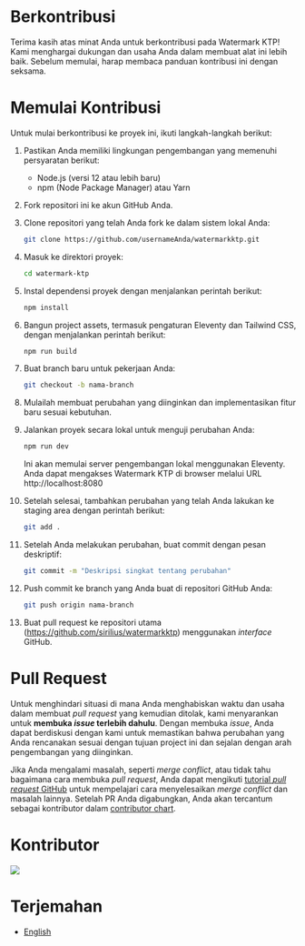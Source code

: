 # Berkontribusi

Terima kasih atas minat Anda untuk berkontribusi pada Watermark KTP! Kami menghargai dukungan dan usaha Anda dalam membuat alat ini lebih baik. Sebelum memulai, harap membaca panduan kontribusi ini dengan seksama.

# Memulai Kontribusi

Untuk mulai berkontribusi ke proyek ini, ikuti langkah-langkah berikut:

1. Pastikan Anda memiliki lingkungan pengembangan yang memenuhi persyaratan berikut:
   - Node.js (versi 12 atau lebih baru)
   - npm (Node Package Manager) atau Yarn
2. Fork repositori ini ke akun GitHub Anda.
3. Clone repositori yang telah Anda fork ke dalam sistem lokal Anda:

   ```sh
   git clone https://github.com/usernameAnda/watermarkktp.git
   ```

4. Masuk ke direktori proyek:

   ```sh
   cd watermark-ktp
   ```

5. Instal dependensi proyek dengan menjalankan perintah berikut:

   ```sh
   npm install
   ```

6. Bangun project assets, termasuk pengaturan Eleventy dan Tailwind CSS, dengan menjalankan perintah berikut:

   ```sh
   npm run build
   ```

7. Buat branch baru untuk pekerjaan Anda:

   ```sh
   git checkout -b nama-branch
   ```

8. Mulailah membuat perubahan yang diinginkan dan implementasikan fitur baru sesuai kebutuhan.

9. Jalankan proyek secara lokal untuk menguji perubahan Anda:

   ```sh
   npm run dev
   ```

   Ini akan memulai server pengembangan lokal menggunakan Eleventy. Anda dapat mengakses Watermark KTP di browser melalui URL http://localhost:8080

10. Setelah selesai, tambahkan perubahan yang telah Anda lakukan ke staging area dengan perintah berikut:

    ```sh
    git add .
    ```

11. Setelah Anda melakukan perubahan, buat commit dengan pesan deskriptif:

    ```sh
    git commit -m "Deskripsi singkat tentang perubahan"
    ```

12. Push commit ke branch yang Anda buat di repositori GitHub Anda:

    ```sh
    git push origin nama-branch
    ```

13. Buat pull request ke repositori utama (https://github.com/sirilius/watermarkktp) menggunakan _interface_ GitHub.

# Pull Request

Untuk menghindari situasi di mana Anda menghabiskan waktu dan usaha dalam membuat _pull request_ yang kemudian ditolak, kami menyarankan untuk **membuka _issue_ terlebih dahulu**. Dengan membuka _issue_, Anda dapat berdiskusi dengan kami untuk memastikan bahwa perubahan yang Anda rencanakan sesuai dengan tujuan project ini dan sejalan dengan arah pengembangan yang diinginkan.

Jika Anda mengalami masalah, seperti _merge conflict_, atau tidak tahu bagaimana cara membuka _pull request_, Anda dapat mengikuti [tutorial _pull request_ GitHub](https://docs.github.com/en/pull-requests/collaborating-with-pull-requests) untuk mempelajari cara menyelesaikan _merge conflict_ dan masalah lainnya. Setelah PR Anda digabungkan, Anda akan tercantum sebagai kontributor dalam [contributor chart](https://github.com/sirilius/watermarkktp/graphs/contributors).

# Kontributor

<a href="https://github.com/sirilius/watermarkktp/graphs/contributors">
  <img src="https://contrib.rocks/image?repo=sirilius/watermarkktp" />
</a>

# Terjemahan

- [English](CONTRIBUTING.md)
